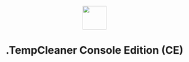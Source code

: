 <p align="center"><img height="64" width="64" src="https://user-images.githubusercontent.com/91411319/204083875-6a236dba-412f-4b62-b986-e35d4426130e.png"></p>
<h1 align="center">.TempCleaner Console Edition (CE)</h1>
